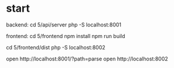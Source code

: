 # start

backend:
cd 5/api/server
php -S localhost:8001

frontend:
cd 5/frontend
npm install
npm run build

cd 5/frontend/dist
php -S localhost:8002


open http://localhost:8001/?path=parse
open http://localhost:8002
